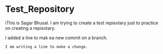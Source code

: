 # Test_Repository


iThis is Sagar Bhusal. I am trying to create a test repisotary just to practice on creating a repisotary.


I added a line to mak ea new commit on a branch.

	I am writing a line to make a change.
